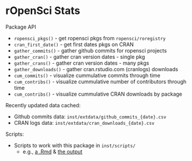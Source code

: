 rOpenSci Stats
==============

Package API

* `ropensci_pkgs()` - get ropensci pkgs from `ropensci/roregistry`
* `cran_first_date()` - get first dates pkgs on CRAN
* `gather_commits()` - gather github commits for ropensci projects
* `gather_cran()` - gather cran version dates - single pkg
* `gather_crans()` - gather cran version dates - many pkgs
* `gather_downloads()` - gather cran.rstudio.com (cranlogs) downloads
* `cum_commits()` - visualize cummulative commits through time
* `cum_contribs()` - visualize cummulative number of contributors through time
* `cum_contribs()` - visualize cummulative CRAN downloads by package

Recently updated data cached:

* Github commits data: `inst/extdata/github_commits_{date}.csv`
* CRAN logs data: `inst/extdata/cran_downloads_{date}.csv`

Scripts:

* Scripts to work with this package in `inst/scripts/`
    * e.g., [a .Rmd](https://github.com/ropensci/rostats/blob/master/inst/scripts/summary.Rmd) & [the output](https://github.com/ropensci/rostats/blob/master/inst/scripts/summary.md)
